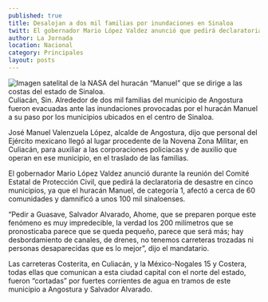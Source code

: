 ```yaml
---
published: true
title: Desalojan a dos mil familias por inundaciones en Sinaloa
twitt: El gobernador Mario López Valdez anunció que pedirá declaratoria de desastre para 5 municipios. Tres carreteras que comunican a la capital con el norte del estado quedaron “cortadas” por corrientes de agua
author: La Jornada
location: Nacional
category: Principales
layout: posts
---
```


![Imagen satelital de la NASA del huracán “Manuel” que se dirige a las costas del estado de Sinaloa.](http://i.imgur.com/6Ccw1c8m.jpg)Culiacán, Sin. Alrededor de dos mil familias del municipio de Angostura fueron evacuadas ante las inundaciones provocadas por el huracán Manuel a su paso por los municipios ubicados en el centro de Sinaloa.

José Manuel Valenzuela López, alcalde de Angostura, dijo que personal del Ejército mexicano llegó al lugar procedente de la Novena Zona Militar, en Culiacán, para auxiliar a las corporaciones policiacas y de auxilio que operan en ese municipio, en el traslado de las familias.

El gobernador Mario López Valdez anunció durante la reunión del Comité Estatal de Protección Civil, que pedirá la declaratoria de desastre en cinco municipios, ya que el huracán Manuel, de categoría 1, afectó a cerca de 60 comunidades y damnificó a unos 100 mil sinaloenses.

“Pedir a Guasave, Salvador Alvarado, Ahome, que se preparen porque este fenómeno es muy impredecible, la verdad los 200 milímetros que se pronosticaba parece que se queda pequeño, parece que será más; hay desbordamiento de canales, de drenes, no tenemos carreteras trozadas ni personas desaparecidas que es lo mejor”, dijo el mandatario.

Las carreteras Costerita, en Culiacán, y la México-Nogales 15 y Costera, todas ellas que comunican a esta ciudad capital con el norte del estado, fueron “cortadas” por fuertes corrientes de agua en tramos de este municipio a Angostura y Salvador Alvarado.
